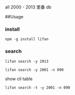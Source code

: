 
all 2000 - 2013 里番 db

##Usage

### install

`npm -g install lifan`

### search

`lifan search -y 2013`

`lifan search -y 2001 -n 090`

show cli table

`lifan search -t -y 2001 -n 090`